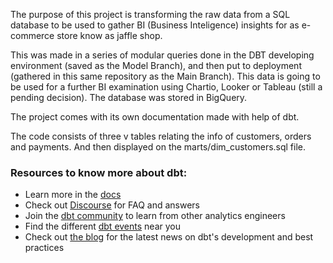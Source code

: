The purpose of this project is transforming the raw data from a SQL database to be used to gather BI (Business Inteligence) insights for as e-commerce store know as jaffle shop.

This was made in a series of modular queries done in the DBT developing environment (saved as the Model Branch), and then put to deployment (gathered in this same repository as the Main Branch).
This data is going to be used for a further BI examination using Chartio, Looker or Tableau (still a pending decision).
The database was stored in BigQuery.

The project comes with its own documentation made with help of dbt.

The code consists of three v tables relating the info of customers, orders and payments. And then displayed on the marts/dim_customers.sql file.

### Resources to know more about dbt:
- Learn more in the [docs](https://docs.getdbt.com/docs/introduction)
- Check out [Discourse](https://discourse.getdbt.com/) for FAQ and answers
- Join the [dbt community](http://community.getbdt.com/) to learn from other analytics engineers
- Find the different [dbt events](https://events.getdbt.com) near you
- Check out [the blog](https://blog.getdbt.com/) for the latest news on dbt's development and best practices
